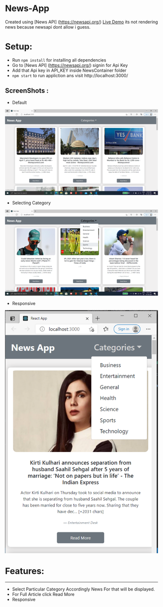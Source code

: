 # News-App
Created using [News API] (https://newsapi.org/)
[Live Demo](https://pratikpz18.github.io/newsapp/) its not rendering news because newsapi dont allow i guess.
# Setup:
* Run `npm install` for installing all dependencies
* Go to [News API] (https://newsapi.org/) signin for Api Key
* Add that Api key in API_KEY inside NewsContainer folder
* `npm start` to run appliction ans visit http://localhost:3000/

## ScreenShots :
- Default
<img src="Screenshots/2021-04-01.png" alt="Default Page">

- Selecting Category
<img src="Screenshots/2021-04-01 (1).png" alt="Category Page">

- Responsive
<img src="Screenshots/2021-04-01 (2).png" alt="Responsive Img">


# Features:
----
* Select Particular Category Accordingly News For that will be displayed.
* For Full Article click Read More
* Responsive
